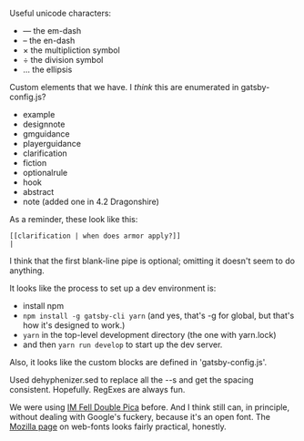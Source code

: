 Useful unicode characters:

* — the em-dash
* – the en-dash
* × the multipliction symbol
* ÷ the division symbol
* … the ellipsis

Custom elements that we have.
I *think* this are enumerated in gatsby-config.js\?

* example
* designnote
* gmguidance
* playerguidance
* clarification
* fiction
* optionalrule
* hook
* abstract
* note (added one in 4.2 Dragonshire)

As a reminder, these look like this:

```
[[clarification | when does armor apply?]]
|
```

I think that the first blank-line pipe is optional; omitting it doesn't seem to do anything.

It looks like the process to set up a dev environment is:
- install npm
- `npm install -g gatsby-cli yarn` (and yes, that's -g for global, but that's how it's designed to work.)
- `yarn` in the top-level development directory (the one with yarn.lock)
- and then `yarn run develop` to start up the dev server.

Also, it looks like the custom blocks are defined in 'gatsby-config.js'.

Used dehyphenizer.sed to replace all the --s and get the spacing consistent.
Hopefully.
RegExes are always fun.

We were using [IM Fell Double Pica](https://fonts.google.com/specimen/IM+Fell+Double+Pica#license) before.
And I think still can, in principle, without dealing with Google's fuckery, because it's an open font.
The [Mozilla page](https://developer.mozilla.org/en-US/docs/Learn/CSS/Styling_text/Web_fonts) on web-fonts looks fairly practical, honestly.